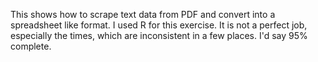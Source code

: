 This shows how to scrape text data from PDF and convert into a spreadsheet like format. I used R for this exercise. It is not a perfect job, especially the times, which are inconsistent in a few places. I'd say 95% complete. 
